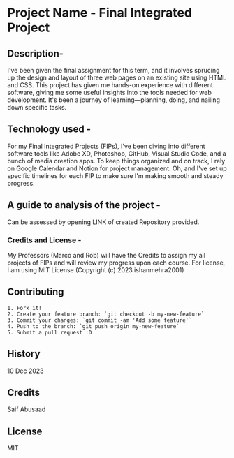 
# Project Name - Final Integrated Project  


## Description-
I've been given the final assignment for this term, and it involves sprucing up the design and layout of three web pages on an existing site using HTML and CSS. This project has given me hands-on experience with different software, giving me some useful insights into the tools needed for web development. It's been a journey of learning—planning, doing, and nailing down specific tasks.



## Technology used - 
For my Final Integrated Projects (FIPs), I've been diving into different software tools like Adobe XD, Photoshop, GitHub, Visual Studio Code, and a bunch of media creation apps. To keep things organized and on track, I rely on Google Calendar and Notion for project management. Oh, and I've set up specific timelines for each FIP to make sure I'm making smooth and steady progress.


## A guide to analysis of the project  - 
Can be assessed by opening LINK of created Repository provided.



### Credits and License - 
My Professors (Marco and Rob) will have the Credits to assign my all projects of FIPs and will review my progress upon each course. For license, I am using MIT License (Copyright (c) 2023 ishanmehra2001)



## Contributing

    1. Fork it!
    2. Create your feature branch: `git checkout -b my-new-feature`
    3. Commit your changes: `git commit -am 'Add some feature'`
    4. Push to the branch: `git push origin my-new-feature`
    5. Submit a pull request :D

## History

10 Dec 2023

## Credits

Saif Abusaad

## License

MIT